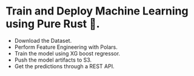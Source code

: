 # Train and Deploy Machine Learning using Pure Rust 🦀.
* Download the Dataset.
* Perform Feature Engineering with Polars.
* Train the model using XG boost regressor.
* Push the model artifacts to S3.
* Get the predictions through a REST API.
